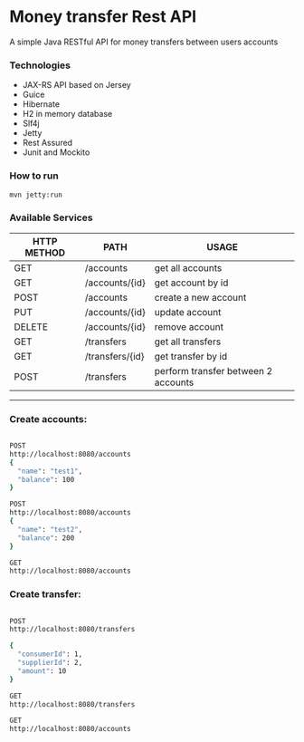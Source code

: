 # Money transfer Rest API

A simple Java RESTful API for money transfers between users accounts

### Technologies
- JAX-RS API based on Jersey
- Guice
- Hibernate
- H2 in memory database
- Slf4j
- Jetty
- Rest Assured
- Junit and Mockito

### How to run
```sh
mvn jetty:run
```

### Available Services

| HTTP METHOD | PATH | USAGE |
| -----------| ------ | ------ |
| GET | /accounts | get all accounts |
| GET | /accounts/{id} | get account by id |
| POST | /accounts | create a new account |
| PUT | /accounts/{id} | update account |
| DELETE | /accounts/{id} | remove account |
| GET | /transfers | get all transfers |
| GET | /transfers/{id} | get transfer by id |
| POST | /transfers | perform transfer between 2 accounts |


----

### Create accounts:
```sh

POST
http://localhost:8080/accounts
{
  "name": "test1",
  "balance": 100
}

POST
http://localhost:8080/accounts
{
  "name": "test2",
  "balance": 200
}

GET
http://localhost:8080/accounts

```

### Create transfer:

```sh

POST
http://localhost:8080/transfers

{
  "consumerId": 1,
  "supplierId": 2,
  "amount": 10
}

GET
http://localhost:8080/transfers

GET
http://localhost:8080/accounts

```


